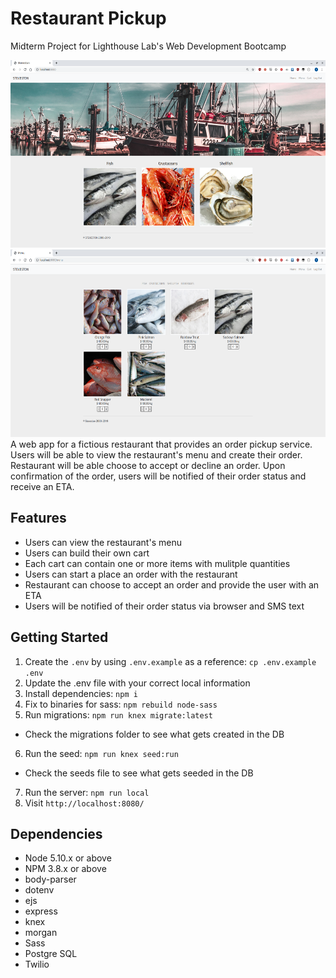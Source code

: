 # Restaurant Pickup
Midterm Project for Lighthouse Lab's Web Development Bootcamp

<img src="https://raw.githubusercontent.com/theostavrides/restaurantapp/master/screenshots/home.png" height="300px"/>
<img src="https://raw.githubusercontent.com/theostavrides/restaurantapp/master/screenshots/menu.png" height="300px />
!["Checkout"](https://raw.githubusercontent.com/theostavrides/restaurantapp/master/screenshots/cart.png)
!["Pending/Accepting Orders"](https://raw.githubusercontent.com/theostavrides/restaurantapp/master/screenshots/confirmed.png)

A web app for a fictious restaurant that provides an order pickup service. Users will be able to view the restaurant's menu and create their order. Restaurant will be able choose to accept or decline an order. Upon confirmation of the order, users will be notified of their order status and receive an ETA.

## Features
- Users can view the restaurant's menu
- Users can build their own cart
- Each cart can contain one or more items with mulitple quantities
- Users can start a place an order with the restaurant
- Restaurant can choose to accept an order and provide the user with an ETA
- Users will be notified of their order status via browser and SMS text

## Getting Started

1. Create the `.env` by using `.env.example` as a reference: `cp .env.example .env`
2. Update the .env file with your correct local information
3. Install dependencies: `npm i`
4. Fix to binaries for sass: `npm rebuild node-sass`
5. Run migrations: `npm run knex migrate:latest`
  - Check the migrations folder to see what gets created in the DB
6. Run the seed: `npm run knex seed:run`
  - Check the seeds file to see what gets seeded in the DB
7. Run the server: `npm run local`
8. Visit `http://localhost:8080/`

## Dependencies

- Node 5.10.x or above
- NPM 3.8.x or above
- body-parser
- dotenv
- ejs
- express
- knex
- morgan
- Sass
- Postgre SQL
- Twilio

